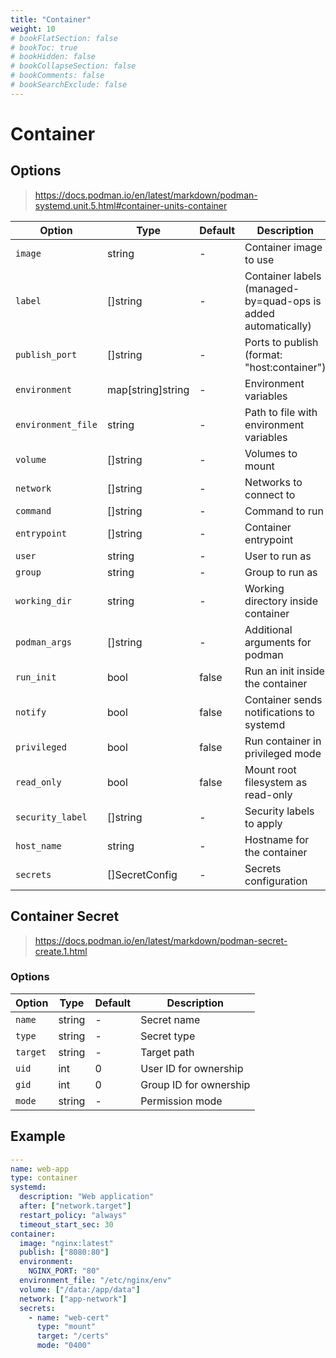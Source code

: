 ```yaml
---
title: "Container"
weight: 10
# bookFlatSection: false
# bookToc: true
# bookHidden: false
# bookCollapseSection: false
# bookComments: false
# bookSearchExclude: false
---
```


# Container

## Options

> https://docs.podman.io/en/latest/markdown/podman-systemd.unit.5.html#container-units-container

| Option | Type | Default | Description |
|--------|------|---------|-------------|
| `image` | string | - | Container image to use |
| `label` | []string | - | Container labels (managed-by=quad-ops is added automatically) |
| `publish_port` | []string | - | Ports to publish (format: "host:container") |
| `environment` | map[string]string | - | Environment variables |
| `environment_file` | string | - | Path to file with environment variables |
| `volume` | []string | - | Volumes to mount |
| `network` | []string | - | Networks to connect to |
| `command` | []string | - | Command to run |
| `entrypoint` | []string | - | Container entrypoint |
| `user` | string | - | User to run as |
| `group` | string | - | Group to run as |
| `working_dir` | string | - | Working directory inside container |
| `podman_args` | []string | - | Additional arguments for podman |
| `run_init` | bool | false | Run an init inside the container |
| `notify` | bool | false | Container sends notifications to systemd |
| `privileged` | bool | false | Run container in privileged mode |
| `read_only` | bool | false | Mount root filesystem as read-only |
| `security_label` | []string | - | Security labels to apply |
| `host_name` | string | - | Hostname for the container |
| `secrets` | []SecretConfig | - | Secrets configuration |

## Container Secret

> https://docs.podman.io/en/latest/markdown/podman-secret-create.1.html

### Options

| Option | Type | Default | Description |
|--------|------|---------|-------------|
| `name` | string | - | Secret name |
| `type` | string | - | Secret type |
| `target` | string | - | Target path |
| `uid` | int | 0 | User ID for ownership |
| `gid` | int | 0 | Group ID for ownership |
| `mode` | string | - | Permission mode |

## Example

```yaml
---
name: web-app
type: container
systemd:
  description: "Web application"
  after: ["network.target"]
  restart_policy: "always"
  timeout_start_sec: 30
container:
  image: "nginx:latest"
  publish: ["8080:80"]
  environment:
    NGINX_PORT: "80"
  environment_file: "/etc/nginx/env"
  volume: ["/data:/app/data"]
  network: ["app-network"]
  secrets:
    - name: "web-cert"
      type: "mount"
      target: "/certs"
      mode: "0400"
```